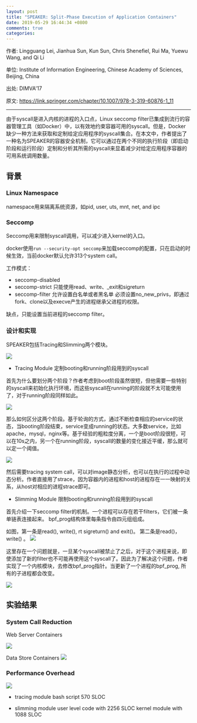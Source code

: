 ```yaml
---
layout: post
title: "SPEAKER: Split-Phase Execution of Application Containers"
date: 2019-05-29 16:44:34 +0800
comments: true
categories: 
---
```

作者: Lingguang Lei, Jianhua Sun, Kun Sun, Chris Sheneﬁel, Rui Ma, Yuewu Wang, and Qi Li

单位: Institute of Information Engineering, Chinese Academy of Sciences, Beijing, China

出处:  DIMVA'17

原文: https://link.springer.com/chapter/10.1007/978-3-319-60876-1_11

<hr/>

由于syscall是进入内核的进程的入口点，Linux seccomp filter已集成到流行的容器管理工具（如Docker）中，以有效地约束容器可用的syscall。但是，Docker缺少一种方法来获取和定制给定应用程序的syscall集合。在本文中，作者提出了一种名为SPEAKER的容器安全机制，它可以通过在两个不同的执行阶段（即启动阶段和运行阶段）定制和分析其所需的syscall来显着减少对给定应用程序容器的可用系统调用数量。

<!--more-->

## 背景
### Linux Namespace
namespace用来隔离系统资源，如pid, user, uts, mnt, net, and ipc

### Seccomp
Seccomp用来限制syscall调用，可以减少进入kernel的入口。

docker使用`run --security-opt seccomp`来加载seccomp的配置，只在启动的时候生效，当前docker默认允许313个system call。

工作模式：
* seccomp-disabled
* seccomp-strict
    只能使用read、write、_exit和sigreturn
* seccomp-filter
    允许设置白名单或者黑名单
    必须设置no_new_privs，即通过fork、clone以及execve产生的进程继承父进程的权限。

缺点，只能设置当前进程的seccomp filter。

### 设计和实现

SPEAKER包括Tracing和Slimming两个模块。

![](/images/2019-05-29/media/15589244840060/15589300476762.jpg)

* Tracing Module
    定制booting和running阶段用到的syscall

首先为什么要划分两个阶段？作者考虑到boot阶段虽然很短，但他需要一些特别的syscall来初始化执行环境，而这些syscall在running的阶段就不太可能使用了，对于running阶段同样如此。

 ![](/images/2019-05-29/media/15589244840060/15589302525980.jpg)

那么如何区分这两个阶段。基于轮询的方式，通过不断检查相应的service的状态，当booting阶段结束，service变成running的状态。大多数service，比如apache，mysql，nginx等。基于经验的粗粒度分离，一个是boot阶段很短，可以在10s之内，另一个在running阶段，syscall的数量的变化接近平缓，那么就可以定一个阈值。

![](/images/2019-05-29/media/15589244840060/15589313207651.jpg)

然后需要tracing system call，可以对image静态分析，也可以在执行的过程中动态分析。作者直接用了strace，因为容器内的进程和host的进程存在一一映射的关系，从host对相应的进程strace即可。

* Slimming Module
    限制booting和running阶段用到的syscall

首先介绍一下seccomp filter的机制。一个进程可以存在若干filters，它们被一条单链表连接起来。
bpf_prog结构体里每条指令由四元组组成。

如图，第一条是read(), write(), rt sigreturn() and exit()。
第二条是read()， write() 。
![](/images/2019-05-29/media/15589244840060/15589325998732.jpg)

这里存在一个问题就是，一旦某个syscall被禁止了之后，对于这个进程来说，即使添加了新的filter也不可能再使用这个syscall了。因此为了解决这个问题，作者实现了一个内核模块，去修改bpf_prog指针。当更新了一个进程的bpf_prog, 所有的子进程都会改变。

![](/images/2019-05-29/media/15589244840060/15589325891169.jpg)

## 实验结果
### System Call Reduction
Web Server Containers

![](/images/2019-05-29/media/15589244840060/15589359247368.jpg)

Data Store Containers
![](/images/2019-05-29/media/15589244840060/15589359153004.jpg)

### Performance Overhead
![](/images/2019-05-29/media/15589244840060/15589355686931.jpg)

* tracing module 
    bash script 570 SLOC

* slimming module
    user level code with 2256 SLOC
    kernel module with 1088 SLOC